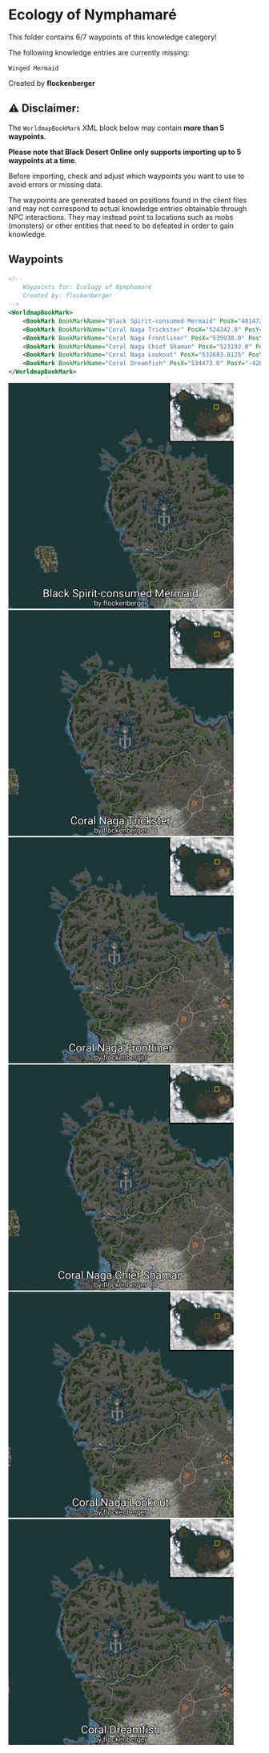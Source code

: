 # Ecology of Nymphamaré

This folder contains 6/7 waypoints of this knowledge category!

The following knowledge entries are currently missing: 

```
Winged Mermaid
```


Created by **flockenberger**

## ⚠️ Disclaimer:
The `WorldmapBookMark` XML block below may contain **more than 5 waypoints**.

**Please note that Black Desert Online only supports importing up to 5 waypoints at a time**.

Before importing, check and adjust which waypoints you want to use to avoid errors or missing data.

The waypoints are generated based on positions found in the client files and may not correspond to actual knowledge entries obtainable through NPC interactions.
They may instead point to locations such as mobs (monsters) or other entities that need to be defeated in order to gain knowledge.

## Waypoints
```xml
<!--
    Waypoints for: Ecology of Nymphamaré
    Created by: flockenberger
-->
<WorldmapBookMark>
    <BookMark BookMarkName="Black Spirit-consumed Mermaid" PosX="481472.0" PosY="-5236.2998046875" PosZ="735422.0" />
    <BookMark BookMarkName="Coral Naga Trickster" PosX="524242.0" PosY="-4200.0" PosZ="729804.375" />
    <BookMark BookMarkName="Coral Naga Frontliner" PosX="535938.0" PosY="-4200.0" PosZ="717446.0" />
    <BookMark BookMarkName="Coral Naga Chief Shaman" PosX="523192.0" PosY="-4211.0" PosZ="715997.0" />
    <BookMark BookMarkName="Coral Naga Lookout" PosX="532683.8125" PosY="-4200.0" PosZ="719782.375" />
    <BookMark BookMarkName="Coral Dreamfish" PosX="534473.0" PosY="-4200.0" PosZ="724750.0" />
</WorldmapBookMark>
```

<img src="./Ecology of Nymphamaré_Black Spirit-consumed Mermaid_Preview.webp" width="450"/> <img src="./Ecology of Nymphamaré_Coral Naga Trickster_Preview.webp" width="450"/> <img src="./Ecology of Nymphamaré_Coral Naga Frontliner_Preview.webp" width="450"/> <img src="./Ecology of Nymphamaré_Coral Naga Chief Shaman_Preview.webp" width="450"/> <img src="./Ecology of Nymphamaré_Coral Naga Lookout_Preview.webp" width="450"/> <img src="./Ecology of Nymphamaré_Coral Dreamfish_Preview.webp" width="450"/> 